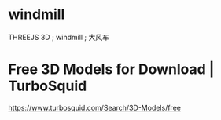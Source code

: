# windmill
THREEJS 3D ; windmill ; 大风车

# Free 3D Models for Download | TurboSquid
https://www.turbosquid.com/Search/3D-Models/free
